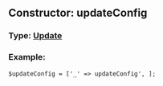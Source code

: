 ## Constructor: updateConfig  



### Type: [Update](../types/Update.md)

### Example:


```
$updateConfig = ['_' => updateConfig', ];
```